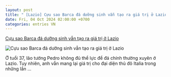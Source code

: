 ```yaml
---
layout: post
title: " [Lazio] Cựu sao Barca đá dưỡng sinh vẫn tạo ra giá trị ở Lazio"
date: Fri, 04 Oct 2024 02:00:00 +0700
categories: entries VN
---
```

[Cựu sao Barca đá dưỡng sinh vẫn tạo ra giá trị ở Lazio](https://bongdaplus.vn/serie-a/cuu-sao-barca-da-duong-sinh-van-tao-ra-gia-tri-o-lazio-4449632410.html)

![Cựu sao Barca đá dưỡng sinh vẫn tạo ra giá trị ở Lazio](https://cdn.bongdaplus.vn/Assets/Media/2024/10/02/42/pedro-lazio.jpg)

Ở tuổi 37, lão tướng Pedro không đủ thể lực để đá chính thường xuyên ở Lazio. Tuy nhiên, anh vẫn mang lại giá trị cho đại diện thủ đô Italia trong những lần ...

